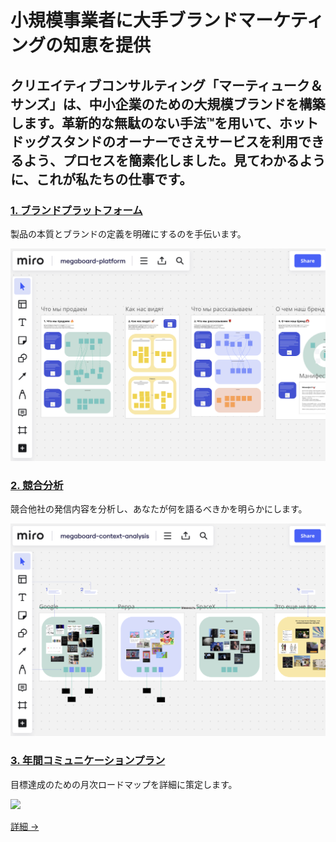 # 小規模事業者に大手ブランドマーケティングの知恵を提供

## クリエイティブコンサルティング「マーティューク＆サンズ」は、中小企業のための大規模ブランドを構築します。革新的な無駄のない手法™を用いて、ホットドッグスタンドのオーナーでさえサービスを利用できるよう、プロセスを簡素化しました。見てわかるように、これが私たちの仕事です。

### [1. ブランドプラットフォーム](https://miro.com/app/board/uXjVKDkDrP8=/?share_link_id=854957872958)
製品の本質とブランドの定義を明確にするのを手伝います。

[![](/../../img/megaboard-1.png)](https://miro.com/app/board/uXjVKDkDrP8=/?share_link_id=854957872958)

### [2. 競合分析](https://miro.com/app/board/uXjVKJdCk5Q=/?share_link_id=723205133163)
競合他社の発信内容を分析し、あなたが何を語るべきかを明らかにします。

[![](/../../img/megaboard-2.png)](https://miro.com/app/board/uXjVKJdCk5Q=/?share_link_id=723205133163)

### [3. 年間コミュニケーションプラン](https://miro.com/app/board/uXjVKRiyqsI=/?share_link_id=306221683197)
目標達成のための月次ロードマップを詳細に策定します。

[![](/../../img/megaboard-3.png)](https://miro.com/app/board/uXjVKRiyqsI=/?share_link_id=306221683197)

[詳細 →](more)